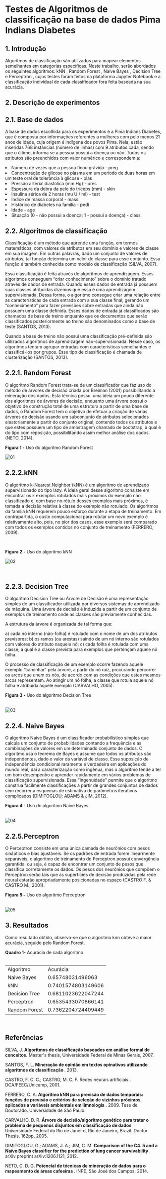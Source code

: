 # Testes de Algoritmos de classificação na base de dados Pima Indians Diabetes


<h2> 1. Introdução </h2>
<p>Algoritmos de classificação são utilizados para mapear elementos
semelhantes em categorias específicas. Neste trabalho, serão abordados os
seguintes algoritmos: kNN , Random Forest , Naive Bayes , Decision Tree e
Perceptron , cujos testes foram feitos na plataforma Jupyter Notebook e a
classificação individual de cada classificador fora feita baseada na sua acurácia.</p>

<h2>2. Descrição de experimentos <h2>
  <h2> 2.1. Base de dados </h2>
  
<p>A base de dados escolhida para os experimentos é a Pima Indians Diabetes,
que é composta por informações referentes a mulheres com pelo menos 21 anos
de idade, cuja origem é indígena dos povos Pima. Nela, estão inseridas 768
instâncias (número de linhas) com 9 atributos cada, sendo que o último, informa se a
pessoa possui a doença ou não.
Todos os atributos são preenchidos com valor numérico e correspondem a: </p>
<ul>
  
</ul>
<li>Número de vezes que a pessoa ficou grávida - preg </li>
<li>Concentração de glicose no plasma em um período de duas horas em
um teste oral de tolerância à glicose - plas </li>
<li>Pressão arterial diastólica (mm Hg) - pres </li>
<li>Espessura da dobra da pele do tríceps (mm) - skin</li>
<li>Insulina sérica de 2 horas (mu U / ml) - test</li>
<li>Índice de massa corporal - mass</li>
<li>Histórico de diabetes na família - pedi</li>
<li>Idade - age</li>
<li>Situação (0 - não possui a doença; 1 - possui a doença) - class</li>

  <h2> 2.2. Algoritmos de classificação </h2>
<p>Classificação é um método que aprende uma função, em termos
matemáticos, com valores de atributos em seu domínio e valores de classe em sua
imagem. Em outras palavras, dado um conjunto de valores de atributos, tal função
determina um valor de classe para esse conjunto. Essa função é também conhecida
como modelo de classificação (SILVA, 2007).</p>
<p>Essa classificação é feita através de algoritmos de aprendizagem. Esses
algoritmos conseguem “criar conhecimento” sobre o domínio tratado através de
dados de entrada. Quando esses dados de entrada já possuem suas classes
atribuídas dizemos que essa é uma aprendizagem supervisionada. Dessa forma, o
algoritmo consegue criar uma relação entre as características de cada entrada com
a sua classe final, gerando um “conhecimento” para fazer previsões sobre entradas
que ainda não possuem uma classe definida. Esses dados de entrada já
classificados são chamados de base de treino enquanto que os documentos que
serão classificados posteriormente ao treino são denominados como a base de teste
(SANTOS, 2013).</p>
<p>Quando a base de treino não possui uma classificação pré-definida são
utilizados algoritmos de aprendizagem não-supervisionada. Nesse caso, os
algoritmos tentam agrupar entradas com características semelhantes e classificá-los
por grupos. Esse tipo de classificação é chamada de clusterização (SANTOS, 2013).</p>

<h2> 2.2.1. Random Forest</h2>
O algoritmo Random Forest trata-se de um classificador que faz uso do
método de árvores de decisão criada por Breiman (2001) possibilitando a mineração
dos dados. Esta técnica possui uma ideia um pouco diferente
dos algoritmos de árvores de decisão, enquanto uma árvore possui o objetivo de
construção total de uma estrutura a partir de uma base de dados, o Random Forest
tem o objetivo de efetuar a criação de várias árvores de decisão usando um
subconjunto de atributos selecionados aleatoriamente a partir do conjunto original,
contendo todos os atributos e que estes possuem um tipo de amostragem chamado
de bootstrap, a qual é do tipo com reposição, possibilitando assim melhor análise
dos dados. (NETO, 2014). </br>

<b>Figura 1 -</b> Uso do algoritmo Random Forest</br>

![01](https://user-images.githubusercontent.com/44175992/84957612-f5feee80-b0d1-11ea-9387-df19c3e724ce.jpg)
</br>

<h2>2.2.2.kNN </h2>
<p>O algoritmo k-Nearest Neighbor (kNN) é um algoritmo de aprendizado supervisionado do tipo lazy. A ideia geral desse algoritmo consiste em encontrar os  k exemplos rotulados mais próximos do exemplo não classificado e, com base no rótulo desses exemplos mais próximos, é tomada a decisão relativa à classe do exemplo não rotulado. Os algoritmos da família kNN requerem pouco esforço durante a etapa de treinamento. Em contrapartida, o custo computacional para rotular um novo exemplo é relativamente alto, pois, no pior dos casos, esse exemplo será comparado com todos os exemplos contidos no conjunto de treinamento (FERRERO, 2009). </p></br>

<b>Figura 2 -</b> Uso do algoritmo kNN</br>

![02](https://user-images.githubusercontent.com/44175992/84959227-50e61500-b0d5-11ea-8340-a177c8482cfd.jpg)

</br>

<h2>2.2.3. Decision Tree</h2>
<p> O algoritmo Decision Tree ou Árvore de Decisão é uma representação simples de um classificador utilizada por diversos sistemas de aprendizado de máquina. Uma árvore de decisão é induzida a partir de um conjunto de exemplos de treinamento onde as classes são previamente conhecidas.</p>
<p>A estrutura da árvore é organizada de tal forma que:</p>
a)	cada nó interno (não-folha) é rotulado com o nome de um dos atributos previsores;</b>
b)	os ramos (ou arestas) saindo de um nó interno são rotulados com valores do atributo naquele nó;</bt>
c)	cada folha é rotulada com uma classe, a qual é a classe prevista para exemplos que pertençam àquele nó folha. </br>

<p>O processo de classificação de um exemplo ocorre fazendo aquele exemplo “caminhar” pela árvore, a partir do nó raiz, procurando percorrer os arcos que unem os nós, de acordo com as condições que estes mesmos arcos representam. Ao atingir um nó folha, a classe que rotula aquele nó folha é atribuída àquele exemplo (CARVALHO, 2005).</p>

<b>Figura 3 -</b> Uso do algoritmo Decision Tree</br></br>

![03](https://user-images.githubusercontent.com/44175992/84959336-7ffc8680-b0d5-11ea-8ffd-58253bc1d2d1.jpg)



<h2>2.2.4. Naive Bayes</h2>
<p>O algoritmo Naive Bayes é um classificador probabilístico simples que calcula um conjunto de probabilidades contando a frequência e as combinações de valores em um determinado conjunto de dados. O algoritmo usa o teorema de Bayes e assume que todos os atributos são independentes, dado o valor da variável de classe. Essa suposição de independência condicional raramente é verdadeira em aplicações do mundo real, daí a caracterização como ingênua, mas o algoritmo tende a ter um bom desempenho e aprender rapidamente em vários problemas de classificação supervisionada. Essa "ingenuidade" permite que o algoritmo construa facilmente classificações a partir de grandes conjuntos de dados sem recorrer a esquemas de estimativa de parâmetros iterativos complicados (DIMITOGLOU; ADAMS & JIM, 2012).</p>

<b>Figura 4 -</b> Uso do algoritmo Naive Bayes</br></br>

![04](https://user-images.githubusercontent.com/44175992/84959347-83900d80-b0d5-11ea-9158-3c6f7484dd95.jpg)
</br>


<h2>2.2.5.Perceptron</h2>
<p>O Perceptron consiste em uma única camada de neurônios com pesos sinápticos e bias ajustáveis. Se os padrões de entrada forem linearmente separáveis, o algoritmo de treinamento do Perceptron possui convergência garantida, ou seja, é capaz de encontrar um conjunto de pesos que classifica corretamente os dados. Os pesos dos neurônios que compõem o Perceptron serão tais que as superfícies de decisão produzidas pela rede neural estarão apropriadamente posicionadas no espaço (CASTRO F. & CASTRO M., 2001).</p>


<b>Figura 5 -</b> Uso do algoritmo Perceptron</br></br>

![05](https://user-images.githubusercontent.com/44175992/84959357-88ed5800-b0d5-11ea-936a-6fea2a2ded27.jpg)


<h2>3. Resultados</h2>
<p>Como resultado obtido, observa-se que o algoritmo knn obteve a maior acurácia, seguido pelo Random Forest.</p>

<b>Quadro  1-</b> Acurácia de cada algoritmo</br></br>

<table>
  <tr>
    <td>Algoritmo</td>
    <td>Acurácia</td>
  </tr>
  <tr>
    <td>Naive Bayes</td>
    <td>0.65748031496063</td>
  </tr>
    <tr>
    <td>kNN	</td>
    <td>0.7401574803149606</td>
  </tr>
  </tr>
    <tr>
    <td>Decision Tree	</td>
    <td>0.6811023622047244</td>
  </tr>
  <tr>
    <td>Perceptron	</td>
    <td>0.6535433070866141</td>
  </tr>
  <tr>
    <td>Random Forest	</td>
    <td>0.7362204724409449</td>
  </tr>
  
</table>

</br>

<h2>Referências</h2>
<p>SILVA, J. <b>Algoritmos de classificação baseados em análise formal de
  conceitos.</b> Master's thesis, Universidade Federal de Minas Gerais, 2007.</p>
<p>SANTOS, F. L.<b> Mineração de opinião em textos opinativos utilizando
  algoritmos de classificação </b>. 2013.</p>
<p>CASTRO, F. C. C.; CASTRO, M. C. F. Redes neurais artificiais .
DCA/FEEC/Unicamp, 2001.</p>
<p>FERRERO, C. A. <b>Algoritmo kNN para previsão de dados temporais: funções de
previsão e critérios de seleção de vizinhos próximos aplicados a variáveis
  ambientais em limnologia</b> . 2009. Tese de Doutorado. Universidade de São Paulo.
<p>CARVALHO, D. R. <b>Árvore de decisão/algoritmo genético para tratar o problema
  de pequenos disjuntos em classificação de dados </b>. Universidade Federal do Rio
de Janeiro, Rio de Janeiro, Brazil. Doctor Thesis. 162pp, 2005.</p>
<p>DIMITOGLOU, G.; ADAMS, J. A.; JIM, C. M. <b>Comparison of the C4. 5 and a Naïve
  Bayes classifier for the prediction of lung cancer survivability </b>. arXiv preprint
arXiv:1206.1121, 2012.</p>
<p>NETO, C. D. G. <b>Potencial de técnicas de mineração de dados para o
  mapeamento de áreas cafeeiras </b>. INPE, São José dos Campos, 2014.</p>













